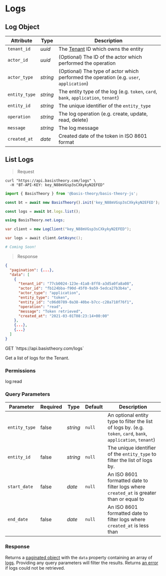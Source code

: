 # Logs

## Log Object

| Attribute     | Type     | Description                                                                             |
|---------------|----------|-----------------------------------------------------------------------------------------|
| `tenant_id`   | *uuid*   | The [Tenant](#tenants) ID which owns the entity                                         |
| `actor_id`    | *uuid*   | (Optional) The ID of the actor which performed the operation                            |
| `actor_type`  | *string* | (Optional) The type of actor which performed the operation (e.g. `user`, `application`) |
| `entity_type` | *string* | The entity type of the log (e.g. `token`, `card`, `bank`, `application`, `tenant`)      |
| `entity_id`   | *string* | The unique identifier of the `entity_type`                                              |
| `operation`   | *string* | The log operation (e.g. create, update, read, delete)                                   |
| `message`     | *string* | The log message                                                                         |
| `created_at`  | *date*   | Created date of the token in ISO 8601 format                                            |


## List Logs

> Request

```shell
curl "https://api.basistheory.com/logs" \
  -H "BT-API-KEY: key_N88mVGsp3sCXkykyN2EFED"
```

```javascript
import { BasisTheory } from '@basis-theory/basis-theory-js';

const bt = await new BasisTheory().init('key_N88mVGsp3sCXkykyN2EFED');

const logs = await bt.logs.list();
```

```csharp
using BasisTheory.net.Logs;

var client = new LogClient("key_N88mVGsp3sCXkykyN2EFED");

var logs = await client.GetAsync();
```

```python
# Coming Soon!
```

> Response

```json
{
  "pagination": {...},
  "data": [
    {
      "tenant_id": "77cb0024-123e-41a8-8ff8-a3d5a0fa8a08",
      "actor_id": "fb124bba-f90d-45f0-9a59-5edca27b3b4a",
      "actor_type": "application",
      "entity_type": "token",
      "entity_id": "c06d0789-0a38-40be-b7cc-c28a718f76f1",
      "operation": "read",
      "message": "Token retrieved",
      "created_at": "2021-03-01T08:23:14+00:00"
    },
    {...},
    {...}
  ]
}
```

<span class="http-method get">
  <span class="box-method">GET</span>
  `https://api.basistheory.com/logs`
</span>

Get a list of logs for the Tenant.

### Permissions

<p class="scopes">
  <span class="scope">log:read</span>
</p>

### Query Parameters

| Parameter     | Required | Type     | Default | Description                                                                                                    |
|---------------|----------|----------|---------|----------------------------------------------------------------------------------------------------------------|
| `entity_type` | false    | *string* | `null`  | An optional entity type to filter the list of logs by. (e.g. `token`, `card`, `bank`, `application`, `tenant`) |
| `entity_id`   | false    | *string* | `null`  | The unique identifier of the `entity_type` to filter the list of logs by.                                      |
| `start_date`  | false    | *date*   | `null`  | An ISO 8601 formatted date to filter logs where `created_at` is greater than or equal to                       |
| `end_date`    | false    | *date*   | `null`  | An ISO 8601 formatted date to filter logs where `created_at` is less than                                      |

### Response

Returns a [paginated object](#pagination) with the `data` property containing an array of [logs](#log-object). Providing any query parameters will filter the results. Returns [an error](#errors) if logs could not be retrieved.
